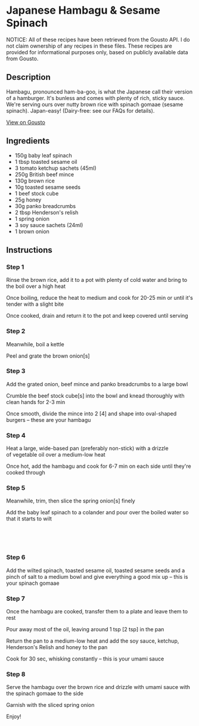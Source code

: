 # Japanese Hambagu & Sesame Spinach

NOTICE: All of these recipes have been retrieved from the Gousto API. I do not claim ownership of any recipes in these files. These recipes are provided for informational purposes only, based on publicly available data from Gousto.

## Description

Hambagu, pronounced ham-ba-goo, is what the Japanese call their version of a hamburger. It's bunless and comes with plenty of rich, sticky sauce. We're serving ours over nutty brown rice with spinach gomaae (sesame spinach). Japan-easy! (Dairy-free: see our FAQs for details).

[View on Gousto](https://www.gousto.co.uk/recipes/cookbook/japanese-hambagu-sesame-spinach)

## Ingredients

- 150g baby leaf spinach 
- 1 tbsp toasted sesame oil
- 3 tomato ketchup sachets (45ml)
- 250g British beef mince
- 130g brown rice 
- 10g toasted sesame seeds
- 1 beef stock cube
- 25g honey 
- 30g panko breadcrumbs
- 2 tbsp Henderson's relish
- 1 spring onion
- 3 soy sauce sachets (24ml)
- 1 brown onion

## Instructions


### Step 1

Rinse the brown rice, add it to a pot with plenty of cold water and bring to the boil over a high heat


Once boiling, reduce the heat to medium and cook for 20-25 min or until it's tender with a slight bite


Once cooked, drain and return it to the pot and keep covered until serving&nbsp;


### Step 2

Meanwhile, boil a kettle


Peel and grate the brown&nbsp;onion<span class="text-danger">[s]&nbsp;</span>


### Step 3

Add the grated onion, beef mince and panko breadcrumbs to a large bowl&nbsp;


Crumble the beef stock cube<span class="text-danger">[s]</span> into the bowl and knead thoroughly with clean hands for 2-3 min


Once smooth, divide the mince into 2 <span class="text-danger">[4]</span> and shape into oval-shaped burgers &ndash; these are your hambagu&nbsp;


### Step 4

Heat a large, wide-based pan (preferably non-stick) with a drizzle of&nbsp;vegetable oil&nbsp;over a medium-low heat


Once hot, add the hambagu and cook for 6-7 min on each side until they're cooked through


### Step 5

Meanwhile, trim, then slice the spring onion<span class="text-danger">[s]</span> finely


Add the baby&nbsp;leaf&nbsp;spinach&nbsp;to a colander and pour&nbsp;over&nbsp;the&nbsp;boiled water&nbsp;so that it starts to wilt


&nbsp;


&nbsp;


### Step 6

Add the wilted spinach, toasted&nbsp;sesame oil, toasted sesame seeds and a pinch of salt to a medium bowl and give everything a good mix up &ndash; this is your spinach gomaae


### Step 7

Once the hambagu are cooked, transfer them to a plate and leave them to rest


Pour away most of the oil, leaving around 1 tsp<span class="text-danger">&nbsp;[2 tsp]&nbsp;</span>in the pan


Return the pan to a medium-low heat and add the soy sauce, ketchup, Henderson's Relish and honey to the pan


Cook for 30 sec, whisking constantly&nbsp;&ndash; this is your umami sauce&nbsp;

### Step 8

Serve the hambagu over the brown rice and drizzle with umami sauce with the&nbsp;spinach gomaae to the side&nbsp;


Garnish with the sliced spring onion


Enjoy!

